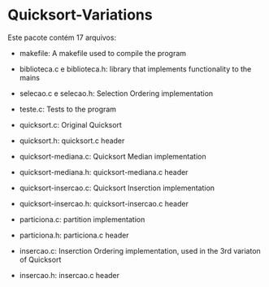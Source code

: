 # Quicksort-Variations
Este pacote contém 17 arquivos:

- makefile: A makefile used to compile the program

- biblioteca.c e biblioteca.h: library that implements functionality to the mains

- selecao.c  e  selecao.h: Selection Ordering implementation

- teste.c: Tests to the program

- quicksort.c: Original Quicksort

- quicksort.h: quicksort.c header

- quicksort-mediana.c:  Quicksort Median implementation

- quicksort-mediana.h: quicksort-mediana.c header

- quicksort-insercao.c: Quicksort Inserction implementation

- quicksort-insercao.h: quicksort-insercao.c header

- particiona.c:  partition implementation

- particiona.h: particiona.c header

- insercao.c: Inserction Ordering implementation, used in the 3rd variaton of Quicksort

- insercao.h: insercao.c header
